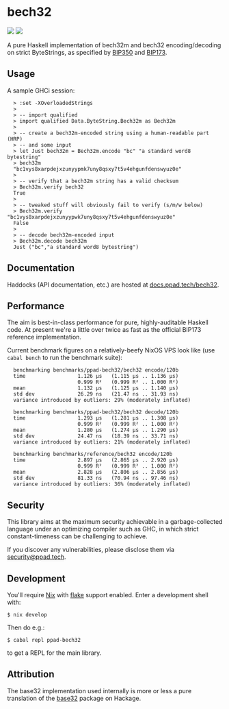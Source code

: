 # bech32

[![](https://img.shields.io/hackage/v/ppad-bech32?color=blue)](https://hackage.haskell.org/package/ppad-bech32)
![](https://img.shields.io/badge/license-MIT-brightgreen)

A pure Haskell implementation of bech32m and bech32 encoding/decoding on
strict ByteStrings, as specified by [BIP350][bi350] and [BIP173][bi173].

## Usage

A sample GHCi session:

```
  > :set -XOverloadedStrings
  >
  > -- import qualified
  > import qualified Data.ByteString.Bech32m as Bech32m
  >
  > -- create a bech32m-encoded string using a human-readable part (HRP)
  > -- and some input
  > let Just bech32m = Bech32m.encode "bc" "a standard word8 bytestring"
  > bech32m
  "bc1vys8xarpdejxzunyypmk7uny8qsxy7t5v4ehgunfdenswyuz0e"
  >
  > -- verify that a bech32m string has a valid checksum
  > Bech32m.verify bech32
  True
  >
  > -- tweaked stuff will obviously fail to verify (s/m/w below)
  > Bech32m.verify "bc1vys8xarpdejxzunyypwk7uny8qsxy7t5v4ehgunfdenswyuz0e"
  False
  >
  > -- decode bech32m-encoded input
  > Bech32m.decode bech32m
  Just ("bc","a standard word8 bytestring")
```

## Documentation

Haddocks (API documentation, etc.) are hosted at
[docs.ppad.tech/bech32](https://docs.ppad.tech/bech32).

## Performance

The aim is best-in-class performance for pure, highly-auditable Haskell
code. At present we're a little over twice as fast as the official
BIP173 reference implementation.

Current benchmark figures on a relatively-beefy NixOS VPS look like (use
`cabal bench` to run the benchmark suite):

```
  benchmarking benchmarks/ppad-bech32/bech32 encode/120b
  time                 1.126 μs   (1.115 μs .. 1.136 μs)
                       0.999 R²   (0.999 R² .. 1.000 R²)
  mean                 1.132 μs   (1.125 μs .. 1.140 μs)
  std dev              26.29 ns   (21.47 ns .. 31.93 ns)
  variance introduced by outliers: 29% (moderately inflated)

  benchmarking benchmarks/ppad-bech32/bech32 decode/120b
  time                 1.293 μs   (1.281 μs .. 1.308 μs)
                       0.999 R²   (0.999 R² .. 1.000 R²)
  mean                 1.280 μs   (1.274 μs .. 1.290 μs)
  std dev              24.47 ns   (18.39 ns .. 33.71 ns)
  variance introduced by outliers: 21% (moderately inflated)

  benchmarking benchmarks/reference/bech32 encode/120b
  time                 2.897 μs   (2.865 μs .. 2.920 μs)
                       0.999 R²   (0.999 R² .. 1.000 R²)
  mean                 2.828 μs   (2.806 μs .. 2.856 μs)
  std dev              81.33 ns   (70.94 ns .. 97.46 ns)
  variance introduced by outliers: 36% (moderately inflated)
```

## Security

This library aims at the maximum security achievable in a
garbage-collected language under an optimizing compiler such as GHC, in
which strict constant-timeness can be challenging to achieve.

If you discover any vulnerabilities, please disclose them via
security@ppad.tech.

## Development

You'll require [Nix][nixos] with [flake][flake] support enabled. Enter a
development shell with:

```
$ nix develop
```

Then do e.g.:

```
$ cabal repl ppad-bech32
```

to get a REPL for the main library.

## Attribution

The base32 implementation used internally is more or less a pure
translation of the [base32][bas32] package on Hackage.

[nixos]: https://nixos.org/
[flake]: https://nixos.org/manual/nix/unstable/command-ref/new-cli/nix3-flake.html
[bi173]: https://github.com/bitcoin/bips/blob/master/bip-0173.mediawiki
[bi350]: https://github.com/bitcoin/bips/blob/master/bip-0350.mediawiki
[bas32]: https://hackage.haskell.org/package/base32
